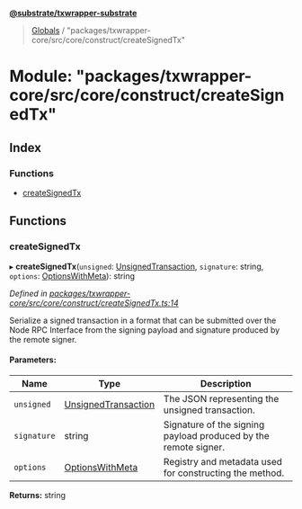 **[@substrate/txwrapper-substrate](../README.md)**

> [Globals](../globals.md) / "packages/txwrapper-core/src/core/construct/createSignedTx"

# Module: "packages/txwrapper-core/src/core/construct/createSignedTx"

## Index

### Functions

* [createSignedTx](_packages_txwrapper_core_src_core_construct_createsignedtx_.md#createsignedtx)

## Functions

### createSignedTx

▸ **createSignedTx**(`unsigned`: [UnsignedTransaction](../interfaces/_packages_txwrapper_core_src_types_method_.unsignedtransaction.md), `signature`: string, `options`: [OptionsWithMeta](../interfaces/_packages_txwrapper_core_src_types_method_.optionswithmeta.md)): string

*Defined in [packages/txwrapper-core/src/core/construct/createSignedTx.ts:14](https://github.com/paritytech/txwrapper-core/blob/a5bee61/packages/txwrapper-core/src/core/construct/createSignedTx.ts#L14)*

Serialize a signed transaction in a format that can be submitted over the
Node RPC Interface from the signing payload and signature produced by the
remote signer.

#### Parameters:

Name | Type | Description |
------ | ------ | ------ |
`unsigned` | [UnsignedTransaction](../interfaces/_packages_txwrapper_core_src_types_method_.unsignedtransaction.md) | The JSON representing the unsigned transaction. |
`signature` | string | Signature of the signing payload produced by the remote signer. |
`options` | [OptionsWithMeta](../interfaces/_packages_txwrapper_core_src_types_method_.optionswithmeta.md) | Registry and metadata used for constructing the method.  |

**Returns:** string
